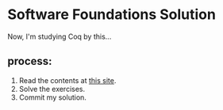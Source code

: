 # Software Foundations Solution

Now, I'm studying Coq by this...

## process:

1. Read the contents at [this site](https://softwarefoundations.cis.upenn.edu).
2. Solve the exercises.
3. Commit my solution.
